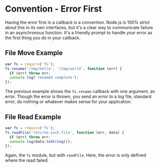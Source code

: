 # Convention - Error First

Having the error first in a callback is a convention. Node.js is 100% strict
about this in its own interfaces, but it's a clear way to communicate failure in
an asynchronous function. It's a friendly prompt to handle your error as the first
thing you do in your callback.

## File Move Example

```javascript
var fs = require('fs');
fs.rename('/tmp/hello', '/tmp/world', function (err) {
  if (err) throw err;
  console.log('renamed complete');
});
```

The previous example shows the `fs.rename` callback with one argument, an error.
Though the error is thrown, you send an error to a log file, standard error, do
nothing or whatever makes sense for your application.

## File Read Example

```javascript
var fs = require('fs');
fs.readFile('/etc/no.such.file', function (err, data) {
  if (err) throw err;
  console.log(data.toString());
});
```

Again, the `fs` module, but with `readFile`. Here, the error is only defined where
the read failed.


